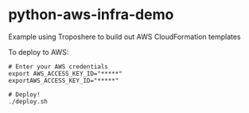 # python-aws-infra-demo
Example using Troposhere to build out AWS CloudFormation templates

To deploy to AWS:
```
# Enter your AWS credentials
export AWS_ACCESS_KEY_ID="*****"
exportAWS_ACCESS_KEY_ID="*****"

# Deploy!
./deploy.sh
```
